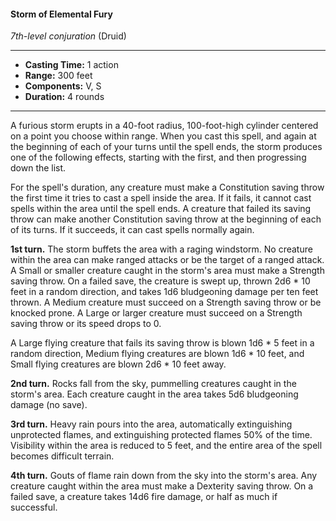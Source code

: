 #### Storm of Elemental Fury
*7th-level conjuration* (Druid)
___
- **Casting Time:** 1 action
- **Range:** 300 feet
- **Components:** V, S
- **Duration:** 4 rounds
---
A furious storm erupts in a 40-foot radius, 100-foot-high cylinder centered on a point you choose within range. When you cast this spell, and again at the beginning of each of your turns until the spell ends, the storm produces one of the following effects, starting with the first, and then progressing down the list.

For the spell's duration, any creature must make a Constitution saving throw the first time it tries to cast a spell inside the area. If it fails, it cannot cast spells within the area until the spell ends. A creature that failed its saving throw can make another Constitution saving throw at the beginning of each of its turns. If it succeeds, it can cast spells normally again.

**1st turn.** The storm buffets the area with a raging windstorm. No creature within the area can make ranged attacks or be the target of a ranged attack. A Small or smaller creature caught in the storm's area must make a Strength saving throw. On a failed save, the creature is swept up, thrown 2d6 * 10 feet in a random direction, and takes 1d6 bludgeoning damage per ten feet thrown. A Medium creature must succeed on a Strength saving throw or be knocked prone. A Large or larger creature must succeed on a Strength saving throw or its speed drops to 0.

A Large flying creature that fails its saving throw is blown 1d6 * 5 feet in a random direction, Medium flying creatures are blown 1d6 * 10 feet, and Small flying creatures are blown 2d6 * 10 feet away.

**2nd turn.** Rocks fall from the sky, pummelling creatures caught in the storm's area. Each creature caught in the area takes 5d6 bludgeoning damage (no save).

**3rd turn.** Heavy rain pours into the area, automatically extinguishing unprotected flames, and extinguishing protected flames 50% of the time. Visibility within the area is reduced to 5 feet, and the entire area of the spell becomes difficult terrain.

**4th turn.** Gouts of flame rain down from the sky into the storm's area. Any creature caught within the area must make a Dexterity saving throw. On a failed save, a creature takes 14d6 fire damage, or half as much if successful.

